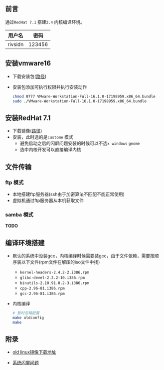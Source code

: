 ## 前言

通过`RedHat 7.1` 搭建`2.4` 内核编译环境。

| 用户名  | 密码   |
| ------- | ------ |
| rivsidn | 123456 |





## 安装vmware16

* 下载安装包([路径](https://www.vmware.com/cn/products/workstation-pro/workstation-pro-evaluation.html))

* 安装包添加可执行权限并执行安装动作

  ```bash
  chmod 0777 VMware-Workstation-Full-16.1.0-17198959.x86_64.bundle
  sudo ./VMware-Workstation-Full-16.1.0-17198959.x86_64.bundle
  ```



## 安装RedHat 7.1

* 下载镜像([路径](https://soft.lafibre.info/))
* 安装，此时选的是`custome` 模式
  * 避免启动之后的闪屏问题安装的时候可以不选`x windows` `gnome`
  * 选中内核开发可以直接编译内核



## 文件传输

### ftp 模式

* 本地搭建ftp服务器(ssh由于加密算法不匹配不能正常使用)
* 虚拟机通过ftp服务器从本机获取文件

### samba 模式

**TODO**



## 编译环境搭建

* 默认的系统中没装gcc，内核编译时候需要装gcc，由于文件依赖，需要按顺序装以下文件(rpm文件在解压的iso文件中找)

  * `kernel-headers-2.4.2-2.i386.rpm`
  * `glibc-devel-2.2.2-10.i386.rpm`
  * `binutils-2.10.91.0.2-3.i386.rpm`
  * `cpp-2.96-81.i386.rpm`
  * `gcc-2.96-81.i386.rpm`

* 内核编译

  ```bash
  # 暂时忽略配置
  make oldconfig
  make
  ```



## 附录

* [old linux镜像下载地址](https://soft.lafibre.info/)

* [系统闪屏问题](https://webhostinggeeks.com/howto/how-to-resolve-init-id-x-respawning-too-fast-disabled-for-5-minutes/)

  